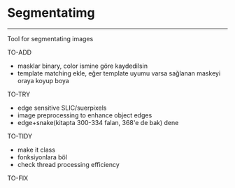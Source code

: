 # Segmentatimg
---
Tool for segmentating images

TO-ADD
- masklar binary, color ismine göre kaydedilsin
- template matching ekle, eğer template uyumu varsa sağlanan maskeyi oraya koyup boya

TO-TRY
- edge sensitive SLIC/suerpixels
- image preprocessing to enhance object edges
- edge+snake(kitapta 300-334 falan, 368'e de bak) dene

TO-TIDY
- make it class
- fonksiyonlara böl
- check thread processing efficiency

TO-FIX

